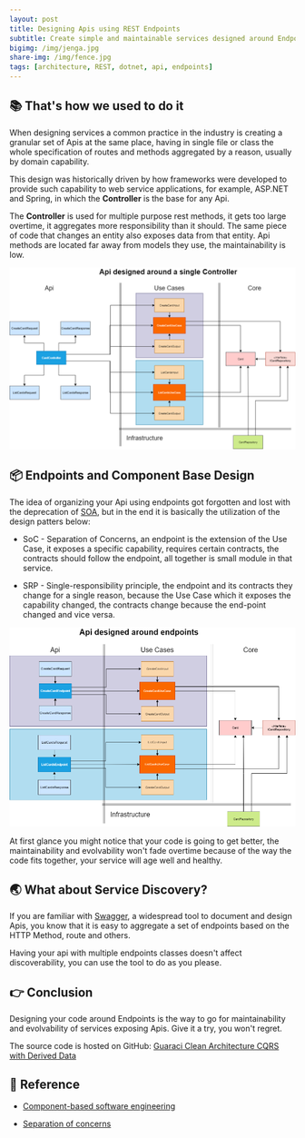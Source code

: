 ```yaml
---
layout: post
title: Designing Apis using REST Endpoints
subtitle: Create simple and maintainable services designed around Endpoints as Components
bigimg: /img/jenga.jpg
share-img: /img/fence.jpg
tags: [architecture, REST, dotnet, api, endpoints]
---
```


## 📚 That's how we used to do it

When designing services a common practice in the industry is creating a granular set of Apis at the same place, having in single file or class the whole specification of routes and methods aggregated by a reason, usually by domain capability. 

This design was historically driven by how frameworks were developed to provide such capability to web service applications, for example, ASP.NET and Spring, in which the **Controller** is the base for any Api.

The **Controller** is used for multiple purpose rest methods, it gets too large overtime, it aggregates more responsibility than it should. The same piece of code that changes an entity also exposes data from that entity. Api methods are located far away from models they use, the maintainability is low.

![Designing Around Single Controller Class](/img/end-points-single-controller.png)

## 📦 Endpoints and Component Base Design

The idea of organizing your Api using endpoints got forgotten and lost with the deprecation of [SOA]([https://link](https://en.wikipedia.org/wiki/Service-oriented_architecture)), but in the end it is basically the utilization of the design patters below:

* SoC - Separation of Concerns, an endpoint is the extension of the Use Case, it exposes a specific capability, requires certain contracts, the contracts should follow the endpoint, all together is small module in that service.

* SRP - Single-responsibility principle, the endpoint and its contracts they change for a single reason, because the Use Case which it exposes the capability changed, the contracts change because the end-point changed and vice versa.

![Designing Around Multiple Endpoints](/img/end-points-multiples.png)

At first glance you might notice that your code is going to get better, the maintainability and evolvability won't fade overtime because of the way the code fits together, your service will age well and healthy. 

## 🌏 What about Service Discovery?

If you are familiar with [Swagger]([https://link](https://swagger.io/)), a widespread tool to document and design Apis, you know that it is easy to aggregate a set of endpoints based on the HTTP Method, route and others.

Having your api with multiple endpoints classes doesn't affect discoverability, you can use the tool to do as you please.

## 👉 Conclusion

Designing your code around Endpoints is the way to go for maintainability and evolvability of services exposing Apis. Give it a try, you won't regret.

The source code is hosted on GitHub: [Guaraci Clean Architecture CQRS with Derived Data]([https://link](https://github.com/fals/cqrs-clean-eventual-consistency))

## 📖 Reference 

* <a href="https://en.wikipedia.org/wiki/Component-based_software_engineering" target="_blank">Component-based software engineering</a>

* <a href="https://en.wikipedia.org/wiki/Separation_of_concerns" target="_blank">Separation of concerns
</a>
